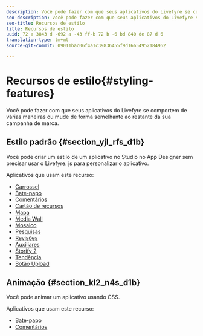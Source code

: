 ```yaml
---
description: Você pode fazer com que seus aplicativos do Livefyre se comportem de várias maneiras ou mude de forma semelhante ao restante da sua campanha de marca.
seo-description: Você pode fazer com que seus aplicativos do Livefyre se comportem de várias maneiras ou mude de forma semelhante ao restante da sua campanha de marca.
seo-title: Recursos de estilo
title: Recursos de estilo
uuid: 72 a 3843 d -692 a -43 ff-b 72 b -6 bd 840 de 87 d 6
translation-type: tm+mt
source-git-commit: 09011bac06f4a1c39836455f9d16654952184962

---
```



# Recursos de estilo{#styling-features}

Você pode fazer com que seus aplicativos do Livefyre se comportem de várias maneiras ou mude de forma semelhante ao restante da sua campanha de marca.

## Estilo padrão {#section_yjl_rfs_d1b}

Você pode criar um estilo de um aplicativo no Studio no App Designer sem precisar usar o Livefyre. js para personalizar o aplicativo.

Aplicativos que usam este recurso:

* [Carrossel](/help/using/c-about-apps/c-carousel-app/c-carousel-app.md#c_carousel_app)
* [Bate-papo](/help/using/c-about-apps/c-chat-app/c-chat-app.md#c_chat_app)
* [Comentários](/help/using/c-about-apps/c-comments/c-comments.md)
* [Cartão de recursos](/help/using/c-about-apps/c-feature-card-app/c-feature-card-app.md#c_feature_card_app)
* [Mapa](/help/using/c-about-apps/c-map-app/c-map-app.md#c_map_app)
* [Media Wall](/help/using/c-about-apps/c-media-wall-app/c-media-wall-app.md#c_media_wall_app)
* [Mosaico](/help/using/c-about-apps/c-mosaic-app/c-mosaic-app.md#c_mosaic_app)
* [Pesquisas](/help/using/c-about-apps/c-polls-app/c-polls-app.md#c_polls_app)
* [Revisões](/help/using/c-about-apps/c-reviews-app/c-reviews-app.md#c_reviews_app)
* [Auxiliares](/help/using/c-about-apps/c-sidenotes-app/c-sidenotes-app.md#c_sidenotes_app)
* [Storify 2](/help/using/c-about-apps/c-storify2/c-storify2.md#c_storify2)
* [Tendência](/help/using/c-about-apps/c-trending-app/c-trending-app.md#c_trending_app)
* [Botão Upload](/help/using/c-about-apps/c-upload-button-app/c-upload-button-app.md#c_upload_button_app)

## Animação {#section_kl2_n4s_d1b}

Você pode animar um aplicativo usando CSS.

Aplicativos que usam este recurso:

* [Bate-papo](/help/using/c-about-apps/c-chat-app/c-chat-app.md#c_chat_app)
* [Comentários](/help/using/c-about-apps/c-comments/c-comments.md)

